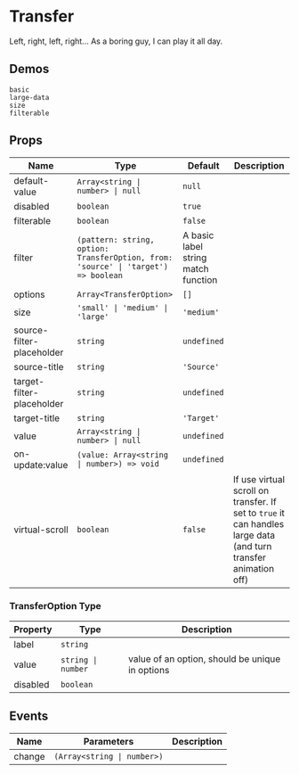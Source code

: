 # Transfer

<!--single-column-->

Left, right, left, right... As a boring guy, I can play it all day.

## Demos

```demo
basic
large-data
size
filterable
```

## Props

| Name | Type | Default | Description |
| --- | --- | --- | --- |
| default-value | `Array<string \| number> \| null` | `null` |  |
| disabled | `boolean` | `true` |  |
| filterable | `boolean` | `false` |  |
| filter | `(pattern: string, option: TransferOption, from: 'source' \| 'target') => boolean` | A basic label string match function |  |
| options | `Array<TransferOption>` | `[]` |  |
| size | `'small' \| 'medium' \| 'large'` | `'medium'` |  |
| source-filter-placeholder | `string` | `undefined` |  |
| source-title | `string` | `'Source'` |  |
| target-filter-placeholder | `string` | `undefined` |  |
| target-title | `string` | `'Target'` |  |
| value | `Array<string \| number> \| null` | `undefined` |  |
| on-update:value | `(value: Array<string \| number>) => void` | `undefined` |  |
| virtual-scroll | `boolean` | `false` | If use virtual scroll on transfer. If set to `true` it can handles large data (and turn transfer animation off) |

### TransferOption Type

| Property | Type | Description |
| --- | --- | --- |
| label | `string` |  |
| value | `string \| number` | value of an option, should be unique in options |
| disabled | `boolean` |  |

## Events

| Name   | Parameters                  | Description |
| ------ | --------------------------- | ----------- |
| change | `(Array<string \| number>)` |             |

<!-- ## Notes
When I heard from my colleague he's going to put more than a thousand items into the transfer, I was astonished. My poor imagination can't come up with a scene that must use a transfer with thousands of items. But I must admit, it's my mind that always not considerate enough.

Months earlier, I have built a interesting animation in transfer but it will cause reflow on many DOM elements. At that time, I hadn't think of people would insert so much data in it. Although I never compromise on styles, it's hard to surpass the limit of browser and hardware. It sounds like a kind of philosophy problem to build a car as comfort as a Rolls Royce and as fast as a Ferrari (or Porsche, etc) which is nearly impossible.

(Don't tell me the Bentley Continental GT, I don't like the car's appearance.)

Style can't be compromised on. However, the problem need to be solved. So finally I add a boost trigger on transfer to deal with large data (by the way turn off the animation). -->
